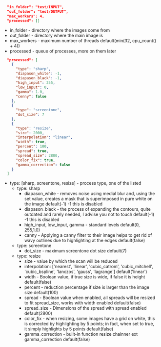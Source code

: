 ```json
  "in_folder": "test/INPUT",
  "out_folder": "test/OUTPUT",
  "max_workers": 4,
  "processed": []
```
- in_folder - directory where the images come from
- out_folder - directory where the main image is
- max_workers - maximum number of threads default(min(32, cpu_count() + 4))
- processed - queue of processes, more on them later

``` json
  "processed": [
    {
      "type": "sharp",
      "diapason_white": -1,
      "diapason_black": -1,
      "high_input": 255,
      "low_input": 0,
      "gamma": 1.0,
      "cenny": false
    },
    {
      "type": "screentone",
      "dot_size": 7
    },
    {
      "type": "resize",
      "size": 2000,
      "interpolation": "linear",
      "width": true,
      "percent": 100,
      "spread": true,
      "spread_size": 2800,
      "color_fix": true,
      "gamma_correction": false
    }
  ]
```
- type: [sharp, screentone, resize] - process type, one of the listed
  - type: sharp
    - diapason_white - removes noise using medial blur and, using the set value, creates a mask that is superimposed in pure white on the image default(-1) -1 this is disabled
    - diapason_black - the process of expanding the contours, quite outdated and rarely needed, I advise you not to touch default(-1) -1 this is disabled
    - high_input, low_input, gamma - standard levels default(0, 255,1.0)
    - canny - Applying a canny filter to their image helps to get rid of wavy outlines due to highlighting at the edges default(false)
  - type: screentone
    - dot_size - maximum screentone dot size default(7)
  - type: resize
    - size - value by which the scan will be reduced
    - interpolation: ['nearest', 'linear', 'cubic_catrom', 'cubic_mitchell', 'cubic_bspline', 'lanczos', 'gauss', 'lagrange'] default('linear')
    - width - Boolean value, if true size is wide, if false it is height default(false)
    - percent - reduction percentage if size is larger than the image size default(100)
    - spread - Boolean value when enabled, all spreads will be resized to fit spread_size, works with width enabled default(false)
    - spread_size - Dimensions of the spread with spread enabled default(2800)
    - color_fix - when resizing, some images have a grid on white, this is corrected by highlighting by 5 points; in fact, when set to true, it simply highlights by 5 points default(false)
    - gamma_correction - built-in function resize chainner ext gamma_correction default(false)


